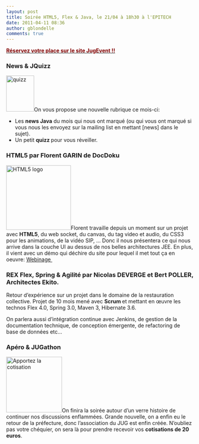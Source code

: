 ```yaml
---
layout: post
title: Soirée HTML5, Flex & Java, le 21/04 à 18h30 à l'EPITECH
date: 2011-04-11 08:36
author: gblondelle
comments: true
---
```

<a href="http://www.jugevents.org/jugevents/event/36705" target="_blank"><strong><span style="color: #800000;">Réservez votre place sur le site </span><span style="color: #800000;">JugEvent</span><span style="color: #800000;"> !!</span></strong></a>
<h3>News &amp; JQuizz</h3>
<a href="{{site.baseurl}}/images/quizz.jpg"><img class="size-full wp-image-31" title="quizz" src="{{site.baseurl}}/images/quizz.jpg" alt="quizz" width="75" height="97" /></a>On vous propose une nouvelle rubrique ce mois-ci:
<ul>
	<li>Les <strong>news Java</strong> du mois qui nous ont marqué (ou qui vous ont marqué si  vous nous les envoyez sur la mailing list en mettant [news] dans le  sujet).</li>
	<li>Un petit <strong>quizz </strong>pour vous réveiller.</li>
</ul>
<h3>HTML5 par Florent GARIN de DocDoku</h3>
<div><a href="{{site.baseurl}}/images/512px-HTML5-logo.svg_.png"><img class="size-medium wp-image-30 alignright" title="HTML5 logo" src="{{site.baseurl}}/images/512px-HTML5-logo.svg_-300x300.png" alt="HTML5 logo" width="174" height="174" /></a>Florent travaille depuis un moment sur un projet avec <strong>HTML5</strong>, du web  socket, du canvas, du tag video et audio, du CSS3 pour les animations,  de la vidéo SIP, ...
Donc il nous présentera ce qui nous arrive dans la couche UI au dessus de nos belles architectures JEE.
En plus, il vient avec un démo qui déchire du site pour lequel il met tout ça en oeuvre: <a title="Webinage.fr" href="http://www.webinage.fr/" target="_blank">Webinage </a>&nbsp;

</div>
<h3>REX Flex, Spring &amp; Agilité par Nicolas DEVERGE et Bert POLLER, Architectes Ekito.</h3>
Retour d’expérience sur un projet dans le domaine de la restauration  collective. Projet de 10 mois mené avec <strong>Scrum </strong>et mettant en œuvre les  technos Flex 4.0, Spring 3.0, Maven 3, Hibernate 3.6.

On parlera aussi d’intégration continue avec Jenkins, de gestion de  la documentation technique, de conception émergente, de refactoring de  base de données etc...
<h3>Apéro &amp; JUGathon</h3>
<a href="{{site.baseurl}}/images/chequier.jpg"><img class="size-thumbnail wp-image-32" title="chequier" src="{{site.baseurl}}/images/chequier-150x150.jpg" alt="Apportez la cotisation" width="150" height="150" /></a>On finira la soirée autour d’un verre histoire de continuer nos discussions enflammées.
Grande nouvelle, on a enfin eu le retour de la préfecture, donc l’association du JUG est enfin créée.
N’oubliez pas votre chéquier, on sera là pour prendre recevoir vos <strong>cotisations de 20 euros</strong>.
